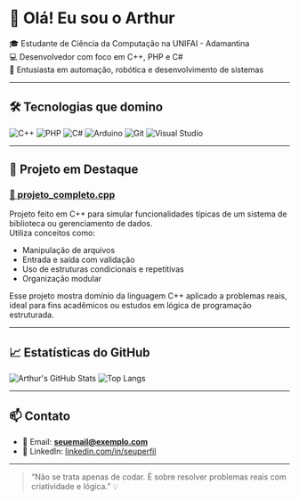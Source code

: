 # 👋 Olá! Eu sou o Arthur

🎓 Estudante de Ciência da Computação na UNIFAI - Adamantina  
💻 Desenvolvedor com foco em C++, PHP e C#  
🤖 Entusiasta em automação, robótica e desenvolvimento de sistemas

---

## 🛠️ Tecnologias que domino

![C++](https://img.shields.io/badge/C++-00599C?style=for-the-badge&logo=c%2B%2B&logoColor=white)
![PHP](https://img.shields.io/badge/PHP-777BB4?style=for-the-badge&logo=php&logoColor=white)
![C#](https://img.shields.io/badge/C%23-239120?style=for-the-badge&logo=c-sharp&logoColor=white)
![Arduino](https://img.shields.io/badge/Arduino-00979D?style=for-the-badge&logo=arduino&logoColor=white)
![Git](https://img.shields.io/badge/Git-F05032?style=for-the-badge&logo=git&logoColor=white)
![Visual Studio](https://img.shields.io/badge/Visual%20Studio-5C2D91?style=for-the-badge&logo=visual%20studio&logoColor=white)

---

## 📌 Projeto em Destaque

### [🧠 projeto_completo.cpp](https://github.com/v7m0k/aed-cpp/blob/main/projetos/projeto_completo.cpp)

Projeto feito em C++ para simular funcionalidades típicas de um sistema de biblioteca ou gerenciamento de dados.  
Utiliza conceitos como:

- Manipulação de arquivos
- Entrada e saída com validação
- Uso de estruturas condicionais e repetitivas
- Organização modular

Esse projeto mostra domínio da linguagem C++ aplicado a problemas reais, ideal para fins acadêmicos ou estudos em lógica de programação estruturada.

---

## 📈 Estatísticas do GitHub

![Arthur's GitHub Stats](https://github-readme-stats.vercel.app/api?username=v7m0k&show_icons=true&theme=dark)
![Top Langs](https://github-readme-stats.vercel.app/api/top-langs/?username=v7m0k&layout=compact&theme=dark)

---

## 📫 Contato

- 📧 Email: **seuemail@exemplo.com**
- 💼 LinkedIn: [linkedin.com/in/seuperfil](https://linkedin.com/in/seuperfil)

---

> “Não se trata apenas de codar. É sobre resolver problemas reais com criatividade e lógica.” 💡
